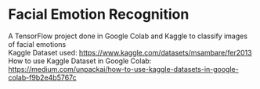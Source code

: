 # Facial Emotion Recognition 
A TensorFlow project done in Google Colab and Kaggle to classify images of facial emotions\
Kaggle Dataset used: https://www.kaggle.com/datasets/msambare/fer2013 \
How to use Kaggle Dataset in Google Colab: https://medium.com/unpackai/how-to-use-kaggle-datasets-in-google-colab-f9b2e4b5767c
